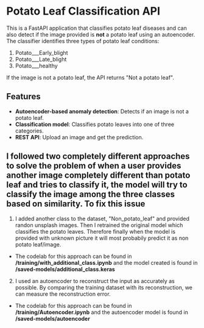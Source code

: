 # Potato Leaf Classification API

This is a FastAPI application that classifies potato leaf diseases and can also detect if the image provided is **not** a potato leaf using an autoencoder. The classifier identifies three types of potato leaf conditions: 

1. Potato___Early_blight
2. Potato___Late_blight
3. Potato___healthy

If the image is not a potato leaf, the API returns "Not a potato leaf".

## Features

- **Autoencoder-based anomaly detection**: Detects if an image is not a potato leaf.
- **Classification model**: Classifies potato leaves into one of three categories.
- **REST API**: Upload an image and get the prediction.

## I followed two completely different approaches to solve the problem of when a user provides another image completely different than potato leaf and tries to classify it, the model will try to classify the image among the three classes based on similarity. To fix this issue

1. I added another class to the dataset, "Non_potato_leaf" and provided randon unsplash images. Then I retrained the original model which classifies the potato leaves. Therefore finally when the model is provided with unknown picture it will most probabily predict it as non potato leaf/image.

- The codelab for this approach can be found in **/training/with_additional_class.ipynb** and the model created is found in **/saved-models/additional_class.keras**

2. I used an autoencoder to reconstruct the input as accurately as possible. By comparing the training dataset with its reconstruction, we can measure the reconstruction error.

- The codelab for this approach can be found in **/training/Autoencoder.ipynb** and the autoencoder model is found in **/saved-models/autoencoder**
